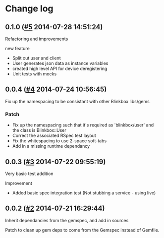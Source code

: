 # Change log

## 0.1.0 ([#5](https://git.mobcastdev.com/TEST/blinkbox-user/pull/5) 2014-07-28 14:51:24)

Refactoring and improvements

new feature

- Split out user and client
- User generates json data as instance variables
- created high level API for device deregistering
- Unit tests with mocks 

## 0.0.4 ([#4](https://git.mobcastdev.com/TEST/blinkbox-user/pull/4) 2014-07-24 10:56:45)

Fix up the namespacing to be consistant with other Blinkbox libs/gems

### Patch

- Fix up the namespacing such that it's required as 'blinkbox/user' and the class is Blinkbox::User
- Correct the associated RSpec test layout
- Fix the whitespacing to use 2-space soft-tabs
- Add in a missing runtime dependancy

## 0.0.3 ([#3](https://git.mobcastdev.com/TEST/blinkbox-user/pull/3) 2014-07-22 09:55:19)

Very basic test addition

Improvement
- Added basic spec integration test (Not stubbing a service - using live)

## 0.0.2 ([#2](https://git.mobcastdev.com/TEST/blinkbox-user/pull/2) 2014-07-21 16:29:44)

Inherit dependancies from the gemspec, and add in sources

Patch to clean up gem deps to come from the Gemspec instead of Gemfile.

